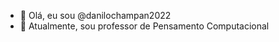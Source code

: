 - 👋 Olá, eu sou @danilochampan2022
- 👀 Atualmente, sou professor de Pensamento Computacional

<!---
danilochampan2022/danilochampan2022 is a ✨ special ✨ repository because its `README.md` (this file) appears on your GitHub profile.
You can click the Preview link to take a look at your changes.
--->
